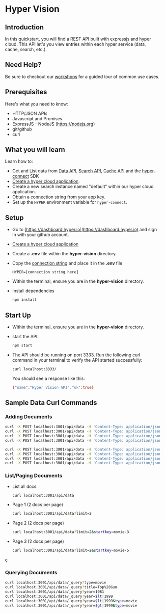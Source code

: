 # Hyper Vision

## Introduction

In this quickstart, you will find a REST API built with expressjs and hyper cloud.  This API let's you view entries within each hyper service (data, cache, search, etc.).  


## Need Help?

Be sure to checkout our [workshops](https://github.com/hyper63/workshops-expressjs) for a guided tour of common use cases. 

## Prerequisites

Here's what you need to know:

- HTTP/JSON APIs
- Javascript and Promises
- ExpressJS - NodeJS (https://nodejs.org)
- git/github
- curl

## What you will learn

Learn how to:

- Get and List data from [Data API](https://docs.hyper.io/cloud/data-api), [Search API](https://docs.hyper.io/cloud/search-api), [Cache API](https://docs.hyper.io/cloud/cache-api) and the [hyper-connect](https://docs.hyper.io/cloud/hyper-connect) SDK 
- [Create a hyper cloud application](https://docs.hyper.io/cloud/applications#zl-creating-a-new-hyper-application).
- Create a new search instance named "default" within our hyper cloud application.
- Obtain a [connection string](https://docs.hyper.io/cloud/app-keys#6s-copying-the-key-secret-and-connection-string) from your [app key](https://docs.hyper.io/cloud/app-keys).
- Set up the `HYPER` environment variable for `hyper-connect`.

## Setup

- Go to [https://dashboard.hyper.io](https://dashboard.hyper.io) and sign in with your github account.
- [Create a hyper cloud application](https://docs.hyper.io/cloud/applications#zl-creating-a-new-hyper-application)
- Create a **.env** file within the **hyper-vision** directory.
- Copy the [connection string](https://docs.hyper.io/cloud/app-keys#6s-copying-the-key-secret-and-connection-string) and place it in the **.env** file

    ```
    HYPER=[connection string here]
    ```

- Within the terminal, ensure you are in the **hyper-vision** directory.
- Install dependencies 

    ```sh
    npm install
    ```

## Start Up

- Within the terminal, ensure you are in the **hyper-vision** directory.
- start the API:

    ```sh
    npm start
    ```

- The API should be running on port 3333.  Run the following curl command in your terminal to verify the API started successfully:

    ```sh
    curl localhost:3333/
    ```

    You should see a response like this:

    ```sh
    {"name":"Hyper Vision API","ok":true}
    ```

## Sample Data Curl Commands


### Adding Documents
```sh
curl -X POST localhost:3001/api/data -H 'Content-Type: application/json' -d '{"id": "movie-1", "title": "Ghostbusters", "type": "movie", "year": "1984"}'
curl -X POST localhost:3001/api/data -H 'Content-Type: application/json' -d '{"id": "movie-2", "title": "Top Gun", "type": "movie", "year": "1986"}'
curl -X POST localhost:3001/api/data -H 'Content-Type: application/json' -d '{"id": "movie-3", "title": "Footloose", "type": "movie", "year": "1986"}'
curl -X POST localhost:3001/api/data -H 'Content-Type: application/json' -d '{"id": "movie-4", "title": "Stripes", "type": "movie", "year": "1981"}'

curl -X POST localhost:3001/api/data -H 'Content-Type: application/json' -d '{"id": "movie-5", "title": "Meatballs", "type": "movie", "year": "1979"}'
curl -X POST localhost:3001/api/data -H 'Content-Type: application/json' -d '{"id": "movie-6", "title": "Matrix", "type": "movie", "year": "1999"}'
curl -X POST localhost:3001/api/data -H 'Content-Type: application/json' -d '{"id": "movie-7", "title": "Usual Suspects", "type": "movie", "year": "1995"}'
curl -X POST localhost:3001/api/data -H 'Content-Type: application/json' -d '{"id": "movie-8", "title": "Super Troopers", "type": "movie", "year": "2001"}'
```

### List/Paging Documents

- List all docs

    ```sh
    curl localhost:3001/api/data
    ```

- Page 1 (2 docs per page)

    ```sh
    curl localhost:3001/api/data?limit=2 
    ```

- Page 2 (2 docs per page)

    ```sh
    curl localhost:3001/api/data?limit=2&startkey=movie-3
    ```

- Page 3 (2 docs per page)

    ```sh
    curl localhost:3001/api/data?limit=2&startkey=movie-5
    ```
ç
### Querying Documents

```sh
curl localhost:3001/api/data/_query?type=movie
curl localhost:3001/api/data/_query?title=Top%20Gun
curl localhost:3001/api/data/_query?year=1981
curl localhost:3001/api/data/_query?year=$lt|1999
curl localhost:3001/api/data/_query?year=$lt|1999&type=movie
curl localhost:3001/api/data/_query?year=$gt|1999&type=movie
```